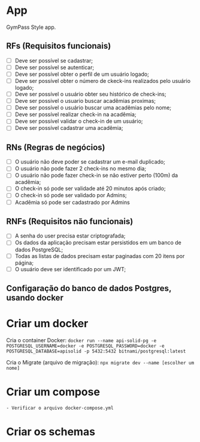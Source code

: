 # App

GymPass Style app.

## RFs (Requisitos funcionais)

- [ ] Deve ser possível se cadastrar;
- [ ] Deve ser possível se autenticar;
- [ ] Deve ser possível obter o perfil de um usuário logado;
- [ ] Deve ser possível obter o número de ckeck-ins realizados pelo usuário logado;
- [ ] Deve ser possível o usuário obter seu histórico de check-ins;
- [ ] Deve ser possivel o usuario buscar acadêmias proximas;
- [ ] Deve ser possível o usuário buscar uma acadêmias pelo nome;
- [ ] Deve ser possível realizar check-in na acadêmia;
- [ ] Deve ser possível validar o check-in de um usuário;
- [ ] Deve ser possível cadastrar uma acadêmia;

## RNs (Regras de negócios)

- [ ] O usuário não deve poder se cadastrar um e-mail duplicado;
- [ ] O usuário não pode fazer 2 check-ins no mesmo dia;
- [ ] O usuário não pode fazer check-in se não estiver perto (100m) da acadêmia;
- [ ] O check-in só pode ser validade até 20 minutos após criado;
- [ ] O check-in só pode ser validado por Admins;
- [ ] Acadêmia só pode ser cadastrado por Admins

## RNFs (Requisitos não funcionais)

- [ ] A senha do user precisa estar criptografada;
- [ ] Os dados da aplicação precisam estar persistidos em um banco de dados PostgreSQL;
- [ ] Todas as listas de dados precisam estar paginadas com 20 itens por página;
- [ ] O usuário deve ser identificado por um JWT;

## Configaração do banco de dados Postgres, usando docker

# Criar um docker

Cria o container Docker:
`docker run --name api-solid-pg -e POSTGRESQL_USERNAME=docker -e POSTGRESQL_PASSWORD=docker -e POSTGRESQL_DATABASE=apisolid -p 5432:5432 bitnami/postgresql:latest`

Cria o Migrate (arquivo de migração):
`npx migrate dev --name [escolher um nome]`

# Criar um compose

    - Verificar o arquivo docker-compose.yml

# Criar os schemas
